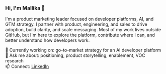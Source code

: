 ### Hi, I'm Mallika 👋

I'm a product marketing leader focused on developer platforms, AI, and GTM strategy. I partner with product, engineering, and sales to drive adoption, build clarity, and scale messaging. Most of my work lives outside GitHub, but I'm here to explore the platform, contribute where I can, and better understand how developers work.

🔭 Currently working on: go-to-market strategy for an AI developer platform  
💬 Ask me about: positioning, product storytelling, enablement, VOC research  
📫 Connect: [LinkedIn](https://linkedin.com/in/mallikac)
